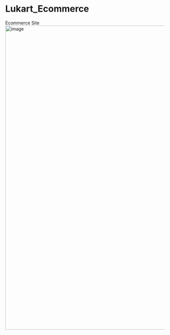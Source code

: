 # Lukart_Ecommerce
Ecommerce Site 
<img width="960" alt="image" src="https://user-images.githubusercontent.com/81670810/224907522-5baf4d73-bf10-4962-9f68-c71c3c4950a7.png">
